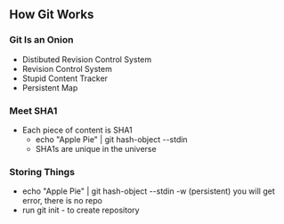 ## How Git Works 
### Git Is an Onion
* Distibuted Revision Control System
* Revision Control System
* Stupid Content Tracker
* Persistent Map 

### Meet SHA1 

* Each piece of content is SHA1 
  * echo "Apple Pie" | git hash-object --stdin
  * SHA1s are unique in the universe 
  
### Storing Things
* echo "Apple Pie" | git hash-object --stdin -w (persistent)
you will get error, there is no repo
* run git init - to create repository
 
  
